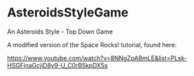 # AsteroidsStyleGame
An Asteroids Style - Top Down Game


A modified version of the Space Rocks! tutorial, found here:

https://www.youtube.com/watch?v=8NNgZpABmLE&list=PLsk-HSGFjnaGcjiD8y9-U_C0rB5kpDX5s
